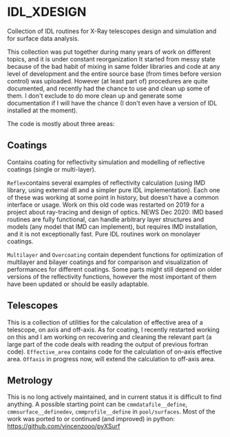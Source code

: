 # IDL_XDESIGN
Collection of IDL routines for X-Ray telescopes design and simulation and for surface data analysis.

This collection was put together during many years of work on different topics, and it is under constant reorganization
It started from messy state because of the bad habit of mixing in same folder libraries and code at any level of development and the entire source base (from times before version control) was uploaded. 
However (at least part of) procedures are quite documented, and recently had the chance to use and clean up some of them. 
I don't exclude to do more clean up and generate some documentation if I will have the chance (I don't even have a version of IDL installed at the moment).

The code is mostly about three areas:
## Coatings
Contains coating for reflectivity simulation and modelling of reflective coatings (single or multi-layer).

`Reflex`contains several examples of reflectivity calculation (using IMD library, using external dll and a simpler pure IDL implementation).
Each one of these was working at some point in history, but doesn't have a common interface or usage. 
Work on this old code was restarted on 2019 for a project about ray-tracing and design of optics.
NEWS Dec 2020: IMD based routines are fully functional, can handle arbitrary layer structures and models (any model that IMD can implement), but requires IMD installation, and it is not exceptionally fast. Pure IDL routines work on monolayer coatings.

`Multilayer` and `Overcoating` contain dependent functions for optimization of multilayer and bilayer coatings and for comparison and visualization of performances for different coatings. Some parts might still depend on older versions of the reflectivity functions, however the most important of them have been updated or should be easily adaptable.

## Telescopes
This is a collection of utilities for the calculation of effective area of a telescope, on axis and off-axis. As for coating, I recently restarted working on this and I am working on recovering and cleaning the relevant part (a large part of the code deals with reading the output of previous fortran code). 
`Effective_area` contains code for the calculation of on-axis effective area. 
`Offaxis` in progress now, will extend the calculation to off-axis area.

## Metrology
This is no long actively maintained, and in current status it is difficult to find anything.
A possible starting point can be `cmmdatafile__define`, `cmmsurface__definedev`, `cmmprofile__define` in
`pool/surfaces`.
Most of the work was ported to or continued (and improved) in python:
https://github.com/vincenzooo/pyXSurf

